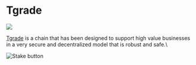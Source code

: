 # Tgrade

![](https://user-images.githubusercontent.com/95366163/199698108-48bbdc18-2561-45fd-b7ef-7b6d1013f554.png)

[Tgrade](https://tgrade.finance/) is a chain that has been designed to support high value businesses in a very secure and decentralized model that is robust and safe.\


![Stake button](https://user-images.githubusercontent.com/95366163/149524609-756864ef-1cc9-4eca-8ab9-433b14ad4cbb.png)
